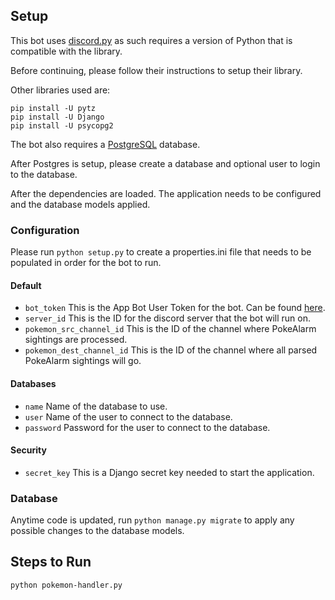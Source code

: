## Setup
This bot uses [discord.py](https://github.com/Rapptz/discord.py) as such requires a version of Python that is compatible with the library.

Before continuing, please follow their instructions to setup their library.

Other libraries used are:
```
pip install -U pytz
pip install -U Django
pip install -U psycopg2
```
The bot also requires a [PostgreSQL](https://www.postgresql.org/) database.

After Postgres is setup, please create a database and optional user to login to the database.

After the dependencies are loaded. The application needs to be configured and the database models applied.

### Configuration
Please run `python setup.py` to create a properties.ini file that needs to be populated in order for the bot to run.

#### Default
* `bot_token` This is the App Bot User Token for the bot. Can be found [here](https://discordapp.com/developers/applications/me).
* `server_id` This is the ID for the discord server that the bot will run on.
* `pokemon_src_channel_id` This is the ID of the channel where PokeAlarm sightings are processed. 
* `pokemon_dest_channel_id` This is the ID of the channel where all parsed PokeAlarm sightings will go.

#### Databases
* `name` Name of the database to use.
* `user` Name of the user to connect to the database.
* `password` Password for the user to connect to the database.

#### Security
* `secret_key` This is a Django secret key needed to start the application.


### Database
Anytime code is updated, run `python manage.py migrate` to apply any possible changes to the database models.

## Steps to Run
```
python pokemon-handler.py
```
